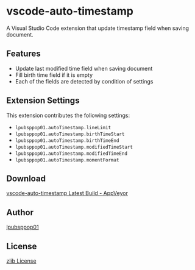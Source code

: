 # vscode-auto-timestamp

A Visual Studio Code extension that update timestamp field when saving document.

## Features

- Update last modified time field when saving document
- Fill birth time field if it is empty
- Each of the fields are detected by condition of settings

## Extension Settings

This extension contributes the following settings:

- `lpubsppop01.autoTimestamp.lineLimit`
- `lpubsppop01.autoTimestamp.birthTimeStart`
- `lpubsppop01.autoTimestamp.birthTimeEnd`
- `lpubsppop01.autoTimestamp.modifiedTimeStart`
- `lpubsppop01.autoTimestamp.modifiedTimeEnd`
- `lpubsppop01.autoTimestamp.momentFormat`

## Download
[vscode-auto-timestamp Latest Build - AppVeyor](https://ci.appveyor.com/api/projects/lpubsppop01/vscode-auto-timestamp/artifacts/vscode-auto-timestamp-0.0.1.vsix)

## Author
[lpubsppop01](https://github.com/lpubsppop01)

## License
[zlib License](https://github.com/lpubsppop01/vscode-auto-timestamp/raw/master/LICENSE.txt)
